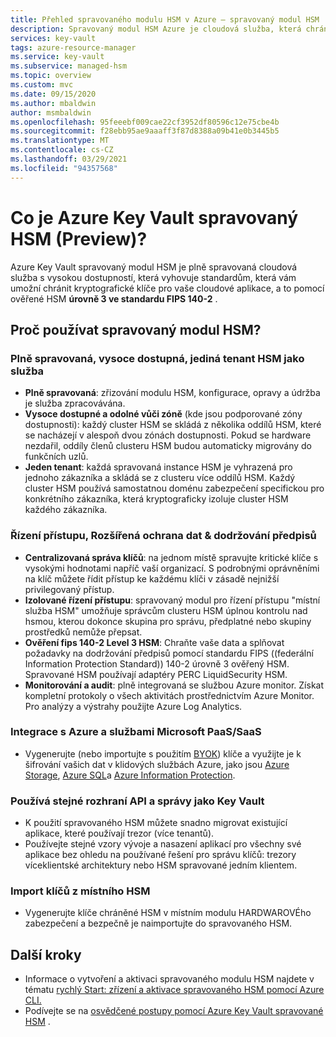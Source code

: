 ```yaml
---
title: Přehled spravovaného modulu HSM v Azure – spravovaný modul HSM | Microsoft Docs
description: Spravovaný modul HSM Azure je cloudová služba, která chrání vaše kryptografické klíče pro cloudové aplikace.
services: key-vault
tags: azure-resource-manager
ms.service: key-vault
ms.subservice: managed-hsm
ms.topic: overview
ms.custom: mvc
ms.date: 09/15/2020
ms.author: mbaldwin
author: msmbaldwin
ms.openlocfilehash: 95feeebf009cae22cf3952df80596c12e75cbe4b
ms.sourcegitcommit: f28ebb95ae9aaaff3f87d8388a09b41e0b3445b5
ms.translationtype: MT
ms.contentlocale: cs-CZ
ms.lasthandoff: 03/29/2021
ms.locfileid: "94357568"
---
```

# <a name="what-is-azure-key-vault-managed-hsm-preview"></a>Co je Azure Key Vault spravovaný HSM (Preview)?

Azure Key Vault spravovaný modul HSM je plně spravovaná cloudová služba s vysokou dostupností, která vyhovuje standardům, která vám umožní chránit kryptografické klíče pro vaše cloudové aplikace, a to pomocí ověřené HSM **úrovně 3 ve standardu FIPS 140-2** .  

## <a name="why-use-managed-hsm"></a>Proč používat spravovaný modul HSM?

### <a name="fully-managed-highly-available-single-tenant-hsm-as-a-service"></a>Plně spravovaná, vysoce dostupná, jediná tenant HSM jako služba

- **Plně spravovaná**: zřizování modulu HSM, konfigurace, opravy a údržba je služba zpracovávána. 
- **Vysoce dostupné a odolné vůči zóně** (kde jsou podporované zóny dostupnosti): každý cluster HSM se skládá z několika oddílů HSM, které se nacházejí v alespoň dvou zónách dostupnosti. Pokud se hardware nezdařil, oddíly členů clusteru HSM budou automaticky migrovány do funkčních uzlů.
- **Jeden tenant**: každá spravovaná instance HSM je vyhrazená pro jednoho zákazníka a skládá se z clusteru více oddílů HSM. Každý cluster HSM používá samostatnou doménu zabezpečení specifickou pro konkrétního zákazníka, která kryptograficky izoluje cluster HSM každého zákazníka.


### <a name="access-control-enhanced-data-protection--compliance"></a>Řízení přístupu, Rozšířená ochrana dat & dodržování předpisů

- **Centralizovaná správa klíčů**: na jednom místě spravujte kritické klíče s vysokými hodnotami napříč vaší organizací. S podrobnými oprávněními na klíč můžete řídit přístup ke každému klíči v zásadě nejnižší privilegovaný přístup.
- **Izolované řízení přístupu**: spravovaný modul pro řízení přístupu "místní služba HSM" umožňuje správcům clusteru HSM úplnou kontrolu nad hsmou, kterou dokonce skupina pro správu, předplatné nebo skupiny prostředků nemůže přepsat.
- **Ověření fips 140-2 Level 3 HSM**: Chraňte vaše data a splňovat požadavky na dodržování předpisů pomocí standardu FIPS ((federální Information Protection Standard)) 140-2 úrovně 3 ověřený HSM. Spravované HSM používají adaptéry PERC LiquidSecurity HSM.
- **Monitorování a audit**: plně integrovaná se službou Azure monitor. Získat kompletní protokoly o všech aktivitách prostřednictvím Azure Monitor. Pro analýzy a výstrahy použijte Azure Log Analytics.

### <a name="integrated-with-azure-and-microsoft-paassaas-services"></a>Integrace s Azure a službami Microsoft PaaS/SaaS 

- Vygenerujte (nebo importujte s použitím [BYOK](hsm-protected-keys-byok.md)) klíče a využijte je k šifrování vašich dat v klidových službách Azure, jako jsou [Azure Storage](../../storage/common/customer-managed-keys-overview.md), [Azure SQL](../../azure-sql/database/transparent-data-encryption-byok-overview.md)a [Azure Information Protection](/azure/information-protection/byok-price-restrictions).

### <a name="uses-same-api-and-management-interfaces-as-key-vault"></a>Používá stejné rozhraní API a správy jako Key Vault

- K použití spravovaného HSM můžete snadno migrovat existující aplikace, které používají trezor (více tenantů).
- Používejte stejné vzory vývoje a nasazení aplikací pro všechny své aplikace bez ohledu na používané řešení pro správu klíčů: trezory víceklientské architektury nebo HSM spravované jedním klientem.

### <a name="import-keys-from-your-on-premise-hsms"></a>Import klíčů z místního HSM

- Vygenerujte klíče chráněné HSM v místním modulu HARDWAROVÉho zabezpečení a bezpečně je naimportujte do spravovaného HSM.

## <a name="next-steps"></a>Další kroky
- Informace o vytvoření a aktivaci spravovaného modulu HSM najdete v tématu [rychlý Start: zřízení a aktivace spravovaného HSM pomocí Azure CLI.](quick-create-cli.md)
- Podívejte se na [osvědčené postupy pomocí Azure Key Vault spravované HSM](best-practices.md) .
